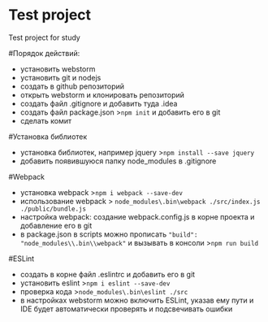 # Test project
Test project for study

#Порядок действий:
- установить webstorm
- установить git и nodejs
- создать в github репозиторий
- открыть webstorm и клонировать репозиторий
- создать файл .gitignore и добавить туда .idea
- создать файл package.json >`npm init` и добавить его в git
- сделать комит

#Установка библиотек
- установка библиотек, например jquery >`npm install --save jquery`
- добавить появившуюся папку node_modules в .gitignore

#Webpack
- установка webpack >`npm i webpack --save-dev`
- использование webpack > `node_modules\.bin\webpack ./src/index.js ./public/bundle.js`
- настройка webpack: создание webpack.config.js в корне проекта и добавление его в git
- в package.json в scripts можно прописать `"build": "node_modules\\.bin\\webpack"` и вызывать в консоли >`npm run build`

#ESLint
- создать в корне файл .eslintrc и добавить его в git
- установить eslint >`npm i eslint --save-dev`
- проверка кода >`node_modules\.bin\eslint ./src`
- в настройках webstorm можно включить ESLint, указав ему пути и IDE будет автоматически проверять и подсвечивать ошибки